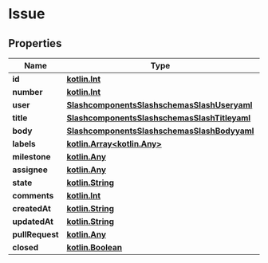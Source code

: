 # Issue

## Properties
Name | Type | Description | Notes
------------ | ------------- | ------------- | -------------
**id** | [**kotlin.Int**](.md) |  |  [optional]
**number** | [**kotlin.Int**](.md) |  |  [optional]
**user** | [**SlashcomponentsSlashschemasSlashUseryaml**](SlashcomponentsSlashschemasSlashUseryaml.md) |  |  [optional]
**title** | [**SlashcomponentsSlashschemasSlashTitleyaml**](SlashcomponentsSlashschemasSlashTitleyaml.md) |  | 
**body** | [**SlashcomponentsSlashschemasSlashBodyyaml**](SlashcomponentsSlashschemasSlashBodyyaml.md) |  | 
**labels** | [**kotlin.Array&lt;kotlin.Any&gt;**](.md) |  | 
**milestone** | [**kotlin.Any**](.md) |  | 
**assignee** | [**kotlin.Any**](.md) |  | 
**state** | [**kotlin.String**](.md) |  |  [optional]
**comments** | [**kotlin.Int**](.md) |  |  [optional]
**createdAt** | [**kotlin.String**](.md) |  |  [optional]
**updatedAt** | [**kotlin.String**](.md) |  |  [optional]
**pullRequest** | [**kotlin.Any**](.md) |  |  [optional]
**closed** | [**kotlin.Boolean**](.md) |  | 
